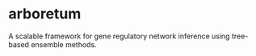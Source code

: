 # arboretum
A scalable framework for gene regulatory network inference using tree-based ensemble methods.
